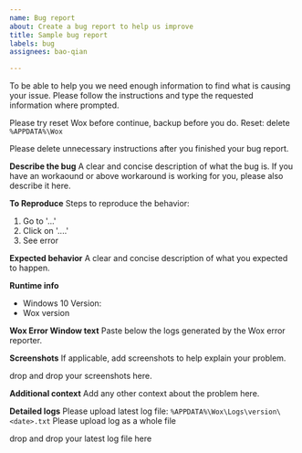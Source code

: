 ```yaml
---
name: Bug report
about: Create a bug report to help us improve
title: Sample bug report
labels: bug
assignees: bao-qian

---
```


To be able to help you we need enough information to find
what is causing your issue. Please follow the instructions 
and type the requested information where prompted. 

Please try reset Wox before continue, backup before you do.
Reset: delete `%APPDATA%\Wox`

Please delete unnecessary instructions after you finished your bug report.

**Describe the bug**
A clear and concise description of what the bug is.
If you have an workaound or above workaround is working for you, 
please also describe it here.

**To Reproduce**
Steps to reproduce the behavior:
1. Go to '...'
2. Click on '....'
3. See error

**Expected behavior**
A clear and concise description of what you expected to happen.

**Runtime info**
 - Windows 10 Version: 
 - Wox version

**Wox Error Window text**
Paste below the logs generated by the Wox error reporter.


**Screenshots**
If applicable, add screenshots to help explain your problem.

drop and drop your screenshots here.

**Additional context**
Add any other context about the problem here.


**Detailed logs**
Please upload latest log file: 
`%APPDATA%\Wox\Logs\version\<date>.txt`
Please upload log as a whole file

drop and drop your latest log file here

